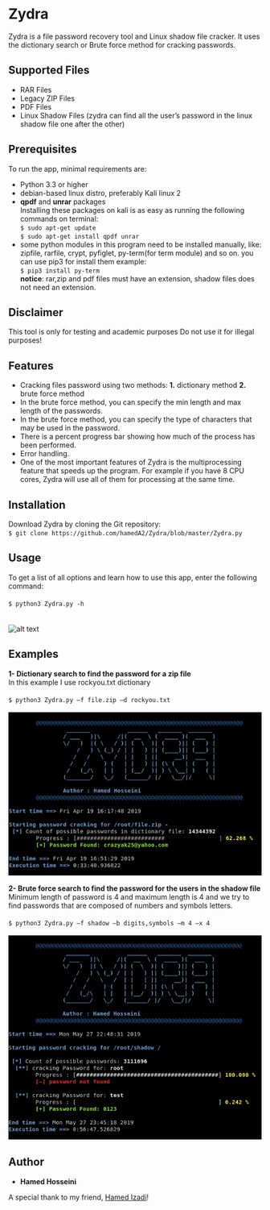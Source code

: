# Zydra
Zydra is a file password recovery tool and Linux shadow file cracker. 
It uses the dictionary search or Brute force method for cracking passwords.
## Supported Files
*	RAR Files
*	Legacy ZIP Files
*	PDF Files
*	Linux Shadow Files (zydra can find all the user’s password in the linux shadow file one after the other)
## Prerequisites
To run the app, minimal requirements are:
*	Python 3.3 or higher
*	debian-based linux distro, preferably Kali linux 2
*	**qpdf** and **unrar** packages<br /> Installing these packages on kali is as easy as running the following commands on terminal:
<br />```$ sudo apt-get update```
<br />```$ sudo apt-get install qpdf unrar```
*	some python modules in this program need to be installed manually, like:
zipfile, rarfile, crypt, pyfiglet, py-term(for term module) and so on.
you can use pip3 for install them
example: <br />```$ pip3 install py-term```
<br />**notice**: rar,zip and pdf files must have an extension, shadow files does not need an extension.
## Disclaimer
This tool is only for testing and academic purposes Do not use it for illegal purposes!
## Features
*	Cracking files password using two methods:  **1.** dictionary method **2.** brute force method
*	In the brute force method, you can specify the min length and max length of the passwords.
*	 In the brute force method, you can specify the type of characters that may be used in the password.
*	There is a percent progress bar showing how much of the process has been performed.
*	Error handling.
*	One of the most important features of Zydra is the multiprocessing feature that speeds up the program. For example if you have 8 CPU cores, Zydra will use all of them for processing at the same time.
## Installation
Download Zydra by cloning the Git repository:
  <br />```$ git clone https://github.com/hamedA2/Zydra/blob/master/Zydra.py```
## Usage
To get a list of all options and learn how to use this app, enter the following command:<br />
  <br />```$ python3 Zydra.py -h```
  <br /><br /> 	
  ![alt text](https://github.com/hamedA2/Zydra.git)
## Examples
**1- Dictionary search to find the password for a zip file**
<br />In this example I use rockyou.txt dictionary
<br /><br />```$ python3 Zydra.py –f file.zip –d rockyou.txt```<br /><br />
![alt text](https://github.com/hamedA2/images/blob/master/zip_example.png)
 
**2- Brute force search to find the password for the users in the shadow file**
<br />Minimum length of password is 4 and maximum length is 4 and we try to find passwords that are composed of numbers and symbols letters.
<br /><br />```$ python3 Zydra.py –f shadow –b digits,symbols –m 4 –x 4```<br /><br />
![alt text](https://github.com/hamedA2/images/blob/master/shadow_modified.png)

## Author

* **Hamed Hosseini** 

A special thank to my friend, [Hamed Izadi](https://github.com/hamedA2)!
 		
